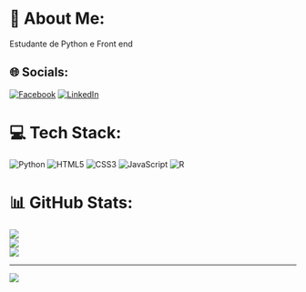 # 💫 About Me:
Estudante de Python e Front end 


## 🌐 Socials:
[![Facebook](https://img.shields.io/badge/Facebook-%231877F2.svg?logo=Facebook&logoColor=white)](https://facebook.com/washington.mendes.18) [![LinkedIn](https://img.shields.io/badge/LinkedIn-%230077B5.svg?logo=linkedin&logoColor=white)](https://linkedin.com/in/washington-mendes-56195528) 

# 💻 Tech Stack:
![Python](https://img.shields.io/badge/python-3670A0?style=for-the-badge&logo=python&logoColor=ffdd54) ![HTML5](https://img.shields.io/badge/html5-%23E34F26.svg?style=for-the-badge&logo=html5&logoColor=white) ![CSS3](https://img.shields.io/badge/css3-%231572B6.svg?style=for-the-badge&logo=css3&logoColor=white) ![JavaScript](https://img.shields.io/badge/javascript-%23323330.svg?style=for-the-badge&logo=javascript&logoColor=%23F7DF1E) ![R](https://img.shields.io/badge/r-%23276DC3.svg?style=for-the-badge&logo=r&logoColor=white)
# 📊 GitHub Stats:
![](https://github-readme-stats.vercel.app/api?username=Wmendes1978&theme=flag-india&hide_border=false&include_all_commits=true&count_private=true)<br/>
![](https://github-readme-streak-stats.herokuapp.com/?user=Wmendes1978&theme=flag-india&hide_border=false)<br/>
![](https://github-readme-stats.vercel.app/api/top-langs/?username=Wmendes1978&theme=flag-india&hide_border=false&include_all_commits=true&count_private=true&layout=compact)

---
[![](https://visitcount.itsvg.in/api?id=Wmendes1978&icon=0&color=0)](https://visitcount.itsvg.in)

<!-- Proudly created with GPRM ( https://gprm.itsvg.in ) -->